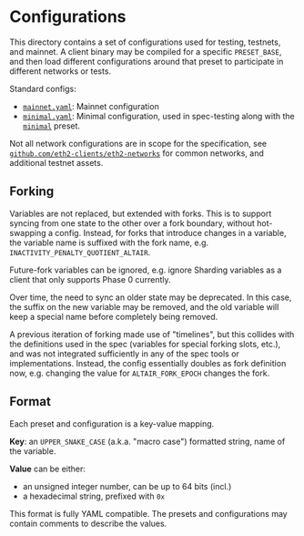 # Configurations

This directory contains a set of configurations used for testing, testnets, and mainnet.
A client binary may be compiled for a specific `PRESET_BASE`, 
and then load different configurations around that preset to participate in different networks or tests.

Standard configs:
- [`mainnet.yaml`](./mainnet.yaml): Mainnet configuration
- [`minimal.yaml`](./minimal.yaml): Minimal configuration, used in spec-testing along with the [`minimal`](../presets/minimal) preset.

Not all network configurations are in scope for the specification,
see [`github.com/eth2-clients/eth2-networks`](https://github.com/eth2-clients/eth2-networks) for common networks,
and additional testnet assets.

## Forking

Variables are not replaced, but extended with forks. This is to support syncing from one state to the other over a fork boundary, without hot-swapping a config.
Instead, for forks that introduce changes in a variable, the variable name is suffixed with the fork name, e.g. `INACTIVITY_PENALTY_QUOTIENT_ALTAIR`.

Future-fork variables can be ignored, e.g. ignore Sharding variables as a client that only supports Phase 0 currently.

Over time, the need to sync an older state may be deprecated.
In this case, the suffix on the new variable may be removed, and the old variable will keep a special name before completely being removed.

A previous iteration of forking made use of "timelines", but this collides with the definitions used in the spec (variables for special forking slots, etc.), and was not integrated sufficiently in any of the spec tools or implementations.
Instead, the config essentially doubles as fork definition now, e.g. changing the value for `ALTAIR_FORK_EPOCH` changes the fork.
 
## Format

Each preset and configuration is a key-value mapping.

**Key**: an `UPPER_SNAKE_CASE` (a.k.a. "macro case") formatted string, name of the variable.

**Value** can be either:
 - an unsigned integer number, can be up to 64 bits (incl.)
 - a hexadecimal string, prefixed with `0x`

This format is fully YAML compatible.
The presets and configurations may contain comments to describe the values.
